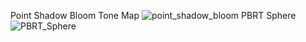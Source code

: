 Point Shadow Bloom Tone Map
![point_shadow_bloom](https://user-images.githubusercontent.com/93391908/220564902-995d3cc0-b0eb-4142-b802-d5ae4ade8de4.png)
PBRT Sphere
![PBRT_Sphere](https://user-images.githubusercontent.com/93391908/221345391-3a5c14e4-5941-4fb7-ad7d-0072b0ed07fd.png)

